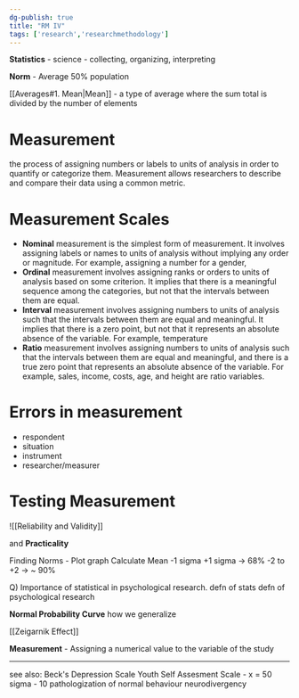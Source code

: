 ```yaml
---
dg-publish: true
title: "RM IV"
tags: ['research','researchmethodology']
---
```


**Statistics** - science - collecting, organizing, interpreting

**Norm** - Average
50% population

[[Averages#1. Mean|Mean]] - a type of average where the sum total is divided by the number of elements


# Measurement
the process of assigning numbers or labels to units of analysis in order to quantify or categorize them. Measurement allows researchers to describe and compare their data using a common metric.

# Measurement Scales

-   **Nominal** measurement is the simplest form of measurement. It involves assigning labels or names to units of analysis without implying any order or magnitude. For example, assigning a number for a gender, 
-   **Ordinal** measurement involves assigning ranks or orders to units of analysis based on some criterion. It implies that there is a meaningful sequence among the categories, but not that the intervals between them are equal.
-   **Interval** measurement involves assigning numbers to units of analysis such that the intervals between them are equal and meaningful. It implies that there is a zero point, but not that it represents an absolute absence of the variable. For example, temperature
-   **Ratio** measurement involves assigning numbers to units of analysis such that the intervals between them are equal and meaningful, and there is a true zero point that represents an absolute absence of the variable. For example, sales, income, costs, age, and height are ratio variables.



# Errors in measurement
- respondent
- situation
- instrument 
- researcher/measurer

# Testing Measurement
![[Reliability and Validity]]

and **Practicality**

Finding Norms - 
Plot graph
Calculate Mean
-1 sigma  +1 sigma -> 68% 
-2 to +2 -> ~ 90% 

Q) Importance of statistical in psychological research. 
defn of stats
defn of psychological research


**Normal Probability Curve**
how we generalize

[[Zeigarnik Effect]] 

**Measurement** - Assigning a numerical value to the variable of the study 
 

---
see also:
Beck's Depression Scale
Youth Self Assesment Scale - 
	x = 50
	sigma - 10
pathologization of normal behaviour 
neurodivergency
